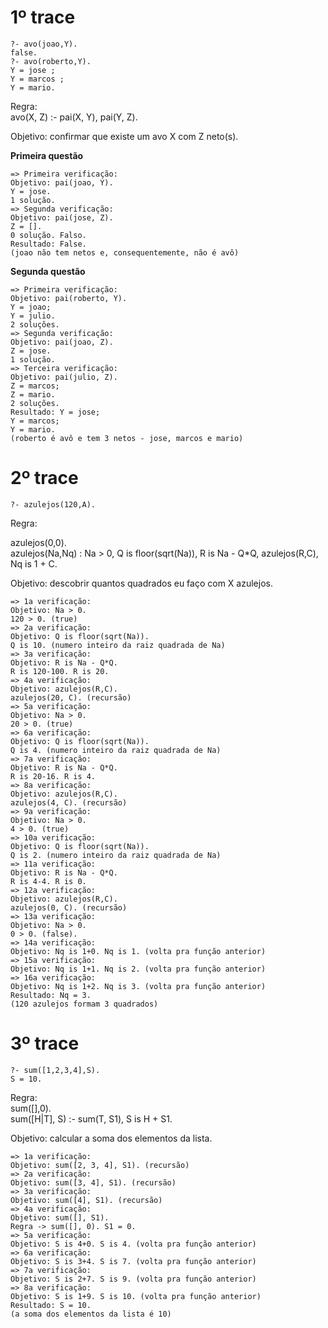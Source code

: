 # 1º trace

```
?- avo(joao,Y).
false.
?- avo(roberto,Y).
Y = jose ;
Y = marcos ;
Y = mario.
```

<p>
Regra:<br/>
avo(X, Z) :- pai(X, Y), pai(Y, Z).
</p>
<p>
Objetivo: confirmar que existe um avo X com Z neto(s).
</p>


<p><strong>Primeira questão</strong></p>

```
=> Primeira verificação:
Objetivo: pai(joao, Y).
Y = jose.
1 solução.
=> Segunda verificação:
Objetivo: pai(jose, Z).
Z = [].
0 solução. Falso.
Resultado: False.
(joao não tem netos e, consequentemente, não é avô)
```

<p><strong>Segunda questão</strong></p>

```
=> Primeira verificação:
Objetivo: pai(roberto, Y).
Y = joao;
Y = julio.
2 soluções.
=> Segunda verificação:
Objetivo: pai(joao, Z).
Z = jose.
1 solução.
=> Terceira verificação:
Objetivo: pai(julio, Z).
Z = marcos;
Z = mario.
2 soluções.
Resultado: Y = jose;
Y = marcos;
Y = mario.
(roberto é avô e tem 3 netos - jose, marcos e mario)
```

# 2º trace

```
?- azulejos(120,A).
```

<p>
Regra:<br/>

azulejos(0,0).<br/>
azulejos(Na,Nq) :
   Na > 0,
   Q is floor(sqrt(Na)),
   R is Na - Q*Q,
   azulejos(R,C),
   Nq is 1 + C.
</p>   
<p>
Objetivo: descobrir quantos quadrados eu faço com X azulejos.
</p>

```
=> 1a verificação:
Objetivo: Na > 0.
120 > 0. (true)
=> 2a verificação:
Objetivo: Q is floor(sqrt(Na)).
Q is 10. (numero inteiro da raiz quadrada de Na)
=> 3a verificação:
Objetivo: R is Na - Q*Q.
R is 120-100. R is 20.
=> 4a verificação:
Objetivo: azulejos(R,C).
azulejos(20, C). (recursão)
=> 5a verificação:
Objetivo: Na > 0.
20 > 0. (true)
=> 6a verificação:
Objetivo: Q is floor(sqrt(Na)).
Q is 4. (numero inteiro da raiz quadrada de Na)
=> 7a verificação:
Objetivo: R is Na - Q*Q.
R is 20-16. R is 4.
=> 8a verificação:
Objetivo: azulejos(R,C).
azulejos(4, C). (recursão)
=> 9a verificação:
Objetivo: Na > 0.
4 > 0. (true)
=> 10a verificação:
Objetivo: Q is floor(sqrt(Na)).
Q is 2. (numero inteiro da raiz quadrada de Na)
=> 11a verificação:
Objetivo: R is Na - Q*Q.
R is 4-4. R is 0.
=> 12a verificação:
Objetivo: azulejos(R,C).
azulejos(0, C). (recursão)
=> 13a verificação:
Objetivo: Na > 0.
0 > 0. (false).
=> 14a verificação:
Objetivo: Nq is 1+0. Nq is 1. (volta pra função anterior)
=> 15a verificação:
Objetivo: Nq is 1+1. Nq is 2. (volta pra função anterior)
=> 16a verificação:
Objetivo: Nq is 1+2. Nq is 3. (volta pra função anterior)
Resultado: Nq = 3.
(120 azulejos formam 3 quadrados)
```

# 3º trace

```
?- sum([1,2,3,4],S).
S = 10.
```

<p>
Regra:<br/>
sum([],0).<br/>
sum([H|T], S) :-
sum(T, S1),
S is H + S1.
</p>
<p>
Objetivo: calcular a soma dos elementos da lista.
</p>

```
=> 1a verificação:
Objetivo: sum([2, 3, 4], S1). (recursão)
=> 2a verificação:
Objetivo: sum([3, 4], S1). (recursão)
=> 3a verificação:
Objetivo: sum([4], S1). (recursão)
=> 4a verificação:
Objetivo: sum([], S1).
Regra -> sum([], 0). S1 = 0.
=> 5a verificação:
Objetivo: S is 4+0. S is 4. (volta pra função anterior)
=> 6a verificação:
Objetivo: S is 3+4. S is 7. (volta pra função anterior)
=> 7a verificação:
Objetivo: S is 2+7. S is 9. (volta pra função anterior)
=> 8a verificação:
Objetivo: S is 1+9. S is 10. (volta pra função anterior)
Resultado: S = 10.
(a soma dos elementos da lista é 10)
```
